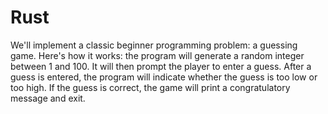 # Rust
We'll implement a classic beginner programming problem: a guessing game. 
Here's how it works: the program will generate a random integer between 1 and 100. 
It will then prompt the player to enter a guess. 
After a guess is entered, the program will indicate whether the guess is too low or too high. 
If the guess is correct, the game will print a congratulatory message and exit.
